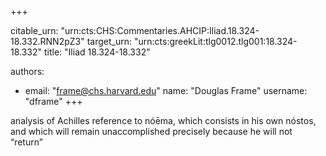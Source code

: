+++


citable_urn: "urn:cts:CHS:Commentaries.AHCIP:Iliad.18.324-18.332.RNN2pZ3"
target_urn: "urn:cts:greekLit:tlg0012.tlg001:18.324-18.332"
title: "Iliad 18.324-18.332"

authors:
- email: "frame@chs.harvard.edu"
  name: "Douglas Frame"
  username: "dframe"
+++

<p>analysis of Achilles reference to nóēma, which consists in his own nóstos, and which will remain unaccomplished precisely because he will not “return”</p>